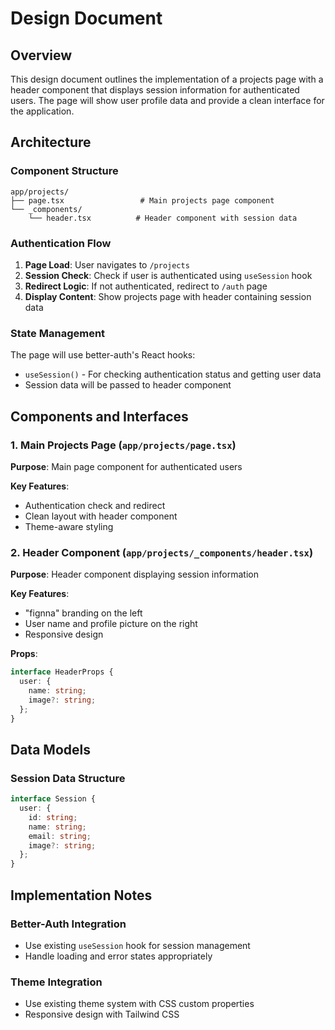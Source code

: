 # Design Document

## Overview

This design document outlines the implementation of a projects page with a header component that displays session information for authenticated users. The page will show user profile data and provide a clean interface for the application.

## Architecture

### Component Structure

```
app/projects/
├── page.tsx                 # Main projects page component
└── _components/
    └── header.tsx          # Header component with session data
```

### Authentication Flow

1. **Page Load**: User navigates to `/projects`
2. **Session Check**: Check if user is authenticated using `useSession` hook
3. **Redirect Logic**: If not authenticated, redirect to `/auth` page
4. **Display Content**: Show projects page with header containing session data

### State Management

The page will use better-auth's React hooks:

- `useSession()` - For checking authentication status and getting user data
- Session data will be passed to header component

## Components and Interfaces

### 1. Main Projects Page (`app/projects/page.tsx`)

**Purpose**: Main page component for authenticated users

**Key Features**:

- Authentication check and redirect
- Clean layout with header component
- Theme-aware styling

### 2. Header Component (`app/projects/_components/header.tsx`)

**Purpose**: Header component displaying session information

**Key Features**:

- "fignna" branding on the left
- User name and profile picture on the right
- Responsive design

**Props**:

```typescript
interface HeaderProps {
  user: {
    name: string;
    image?: string;
  };
}
```

## Data Models

### Session Data Structure

```typescript
interface Session {
  user: {
    id: string;
    name: string;
    email: string;
    image?: string;
  };
}
```

## Implementation Notes

### Better-Auth Integration

- Use existing `useSession` hook for session management
- Handle loading and error states appropriately

### Theme Integration

- Use existing theme system with CSS custom properties
- Responsive design with Tailwind CSS
